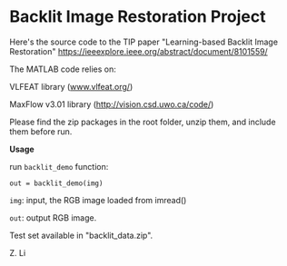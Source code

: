 # Backlit Image Restoration Project

Here's the source code to the TIP paper "Learning-based Backlit Image Restoration"
https://ieeexplore.ieee.org/abstract/document/8101559/

The MATLAB code relies on:

VLFEAT library (www.vlfeat.org/)

MaxFlow v3.01 library (http://vision.csd.uwo.ca/code/)

Please find the zip packages in the root folder, unzip them, and include them before run.


__Usage__

run `backlit_demo` function:

`out = backlit_demo(img)`

`img`: input, the RGB image loaded from imread()

`out`: output RGB image.


Test set available in "backlit_data.zip".

Z. Li
